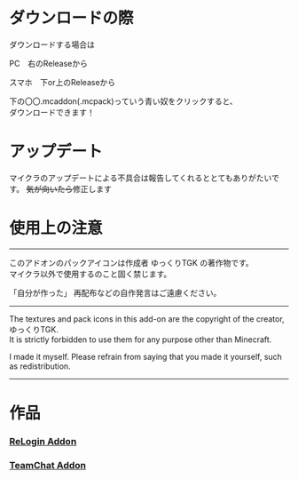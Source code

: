 # ダウンロードの際
ダウンロードする場合は<br>

PC　右のReleaseから<br>

スマホ　下or上のReleaseから<br>

下の〇〇.mcaddon(.mcpack)っていう青い奴をクリックすると、<br>
ダウンロードできます！

# アップデート
マイクラのアップデートによる不具合は報告してくれるととてもありがたいです。
~~気が向いたら~~修正します

# 使用上の注意
**********************************************************

このアドオンのパックアイコンは作成者 ゆっくりTGK の著作物です。<br>
マイクラ以外で使用するのこと固く禁じます。<br>

「自分が作った」 再配布などの自作発言はご遠慮ください。<br>

**********************************************************

The textures and pack icons in this add-on are the copyright of the creator, ゆっくりTGK.<br>
It is strictly forbidden to use them for any purpose other than Minecraft.<br>

I made it myself. Please refrain from saying that you made it yourself, such as redistribution.<br>

**********************************************************

# 作品
### [ReLogin Addon](https://github.com/TAKUTAKU/ReLogin-Addon.git)
### [TeamChat Addon](https://github.com/TAKUTAKU/TeamChat-Addon.git)
